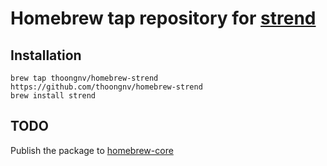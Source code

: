 # Homebrew tap repository for [strend](https://github.com/thoongnv/trends-rs)

## Installation

```shell
brew tap thoongnv/homebrew-strend https://github.com/thoongnv/homebrew-strend
brew install strend
```

## TODO

Publish the package to [homebrew-core](https://github.com/Homebrew/homebrew-core)